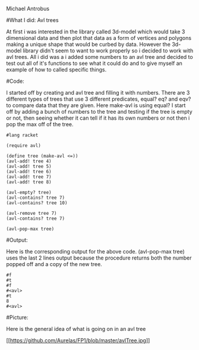 Michael Antrobus


#What I did: Avl trees

At first i was interested in the library called 3d-model which would take 3 dimensional data and then plot that data as a form of vertices and polygons making a unique shape that would be curbed by data. However the 3d-model library didn't seem to want to work properly so i decided to work with avl trees. All i did was a i added some numbers to an avl tree and decided to test out all of it's functions to see what it could do and to give myself an example of how to called specific things.


#Code:

I started off by creating and avl tree and filling it with numbers. There are 3 different types of trees that use 3 different predicates, equal? eq? and eqv? to compare data that they are given. Here make-avl is using equal? I start off by adding a bunch of numbers to the tree and testing if the tree is empty or not, then seeing whether it can tell if it has its own numbers or not then i pop the max off of the tree.

```racket
#lang racket

(require avl)

(define tree (make-avl <=))
(avl-add! tree 4)
(avl-add! tree 5)
(avl-add! tree 6)
(avl-add! tree 7)
(avl-add! tree 8)

(avl-empty? tree)
(avl-contains? tree 7)
(avl-contains? tree 10)

(avl-remove tree 7)
(avl-contains? tree 7)

(avl-pop-max tree)

```


#Output:

Here is the corresponding output for the above code. (avl-pop-max tree) uses the last 2 lines output because the procedure returns both the number popped off and a copy of the new tree.

```racket
#f
#t
#f
#<avl>
#t
8
#<avl>
```

#Picture:

Here is the general idea of what is going on in an avl tree

[[https://github.com/Aurelas/FP1/blob/master/avlTree.jpg]]


